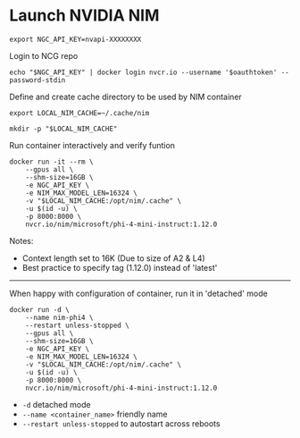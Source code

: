 # Launch NVIDIA NIM

`export NGC_API_KEY=nvapi-XXXXXXXX`

Login to NCG repo

`echo "$NGC_API_KEY" | docker login nvcr.io --username '$oauthtoken' --password-stdin`

Define and create cache directory to be used by NIM container

`export LOCAL_NIM_CACHE=~/.cache/nim`

`mkdir -p "$LOCAL_NIM_CACHE"`

Run container interactively and verify funtion

```
docker run -it --rm \
    --gpus all \
    --shm-size=16GB \
    -e NGC_API_KEY \
    -e NIM_MAX_MODEL_LEN=16324 \
    -v "$LOCAL_NIM_CACHE:/opt/nim/.cache" \
    -u $(id -u) \
    -p 8000:8000 \
    nvcr.io/nim/microsoft/phi-4-mini-instruct:1.12.0
```

Notes:
* Context length set to 16K (Due to size of A2 & L4)
* Best practice to specify tag (1.12.0) instead of 'latest'

---

When happy with configuration of container, run it in 'detached' mode

```
docker run -d \
    --name nim-phi4 \
    --restart unless-stopped \
    --gpus all \
    --shm-size=16GB \
    -e NGC_API_KEY \
    -e NIM_MAX_MODEL_LEN=16324 \
    -v "$LOCAL_NIM_CACHE:/opt/nim/.cache" \
    -u $(id -u) \
    -p 8000:8000 \
    nvcr.io/nim/microsoft/phi-4-mini-instruct:1.12.0
```
* `-d` detached mode
* `--name <container_name>` friendly name
* `--restart unless-stopped` to autostart across reboots




